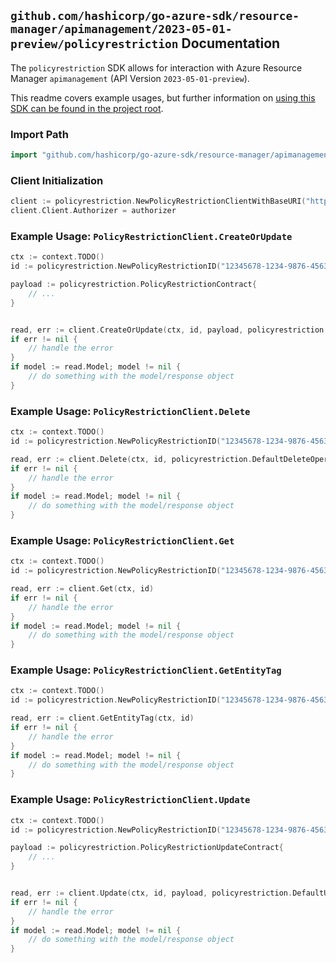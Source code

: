 
## `github.com/hashicorp/go-azure-sdk/resource-manager/apimanagement/2023-05-01-preview/policyrestriction` Documentation

The `policyrestriction` SDK allows for interaction with Azure Resource Manager `apimanagement` (API Version `2023-05-01-preview`).

This readme covers example usages, but further information on [using this SDK can be found in the project root](https://github.com/hashicorp/go-azure-sdk/tree/main/docs).

### Import Path

```go
import "github.com/hashicorp/go-azure-sdk/resource-manager/apimanagement/2023-05-01-preview/policyrestriction"
```


### Client Initialization

```go
client := policyrestriction.NewPolicyRestrictionClientWithBaseURI("https://management.azure.com")
client.Client.Authorizer = authorizer
```


### Example Usage: `PolicyRestrictionClient.CreateOrUpdate`

```go
ctx := context.TODO()
id := policyrestriction.NewPolicyRestrictionID("12345678-1234-9876-4563-123456789012", "example-resource-group", "serviceValue", "policyRestrictionIdValue")

payload := policyrestriction.PolicyRestrictionContract{
	// ...
}


read, err := client.CreateOrUpdate(ctx, id, payload, policyrestriction.DefaultCreateOrUpdateOperationOptions())
if err != nil {
	// handle the error
}
if model := read.Model; model != nil {
	// do something with the model/response object
}
```


### Example Usage: `PolicyRestrictionClient.Delete`

```go
ctx := context.TODO()
id := policyrestriction.NewPolicyRestrictionID("12345678-1234-9876-4563-123456789012", "example-resource-group", "serviceValue", "policyRestrictionIdValue")

read, err := client.Delete(ctx, id, policyrestriction.DefaultDeleteOperationOptions())
if err != nil {
	// handle the error
}
if model := read.Model; model != nil {
	// do something with the model/response object
}
```


### Example Usage: `PolicyRestrictionClient.Get`

```go
ctx := context.TODO()
id := policyrestriction.NewPolicyRestrictionID("12345678-1234-9876-4563-123456789012", "example-resource-group", "serviceValue", "policyRestrictionIdValue")

read, err := client.Get(ctx, id)
if err != nil {
	// handle the error
}
if model := read.Model; model != nil {
	// do something with the model/response object
}
```


### Example Usage: `PolicyRestrictionClient.GetEntityTag`

```go
ctx := context.TODO()
id := policyrestriction.NewPolicyRestrictionID("12345678-1234-9876-4563-123456789012", "example-resource-group", "serviceValue", "policyRestrictionIdValue")

read, err := client.GetEntityTag(ctx, id)
if err != nil {
	// handle the error
}
if model := read.Model; model != nil {
	// do something with the model/response object
}
```


### Example Usage: `PolicyRestrictionClient.Update`

```go
ctx := context.TODO()
id := policyrestriction.NewPolicyRestrictionID("12345678-1234-9876-4563-123456789012", "example-resource-group", "serviceValue", "policyRestrictionIdValue")

payload := policyrestriction.PolicyRestrictionUpdateContract{
	// ...
}


read, err := client.Update(ctx, id, payload, policyrestriction.DefaultUpdateOperationOptions())
if err != nil {
	// handle the error
}
if model := read.Model; model != nil {
	// do something with the model/response object
}
```
